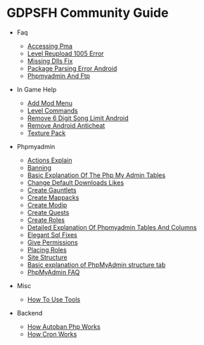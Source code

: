 # GDPSFH Community Guide

- Faq
  * [Accessing Pma](faq/accessing-pma.md)
  * [Level Reupload 1005 Error](faq/level-reupload-1005error.md)
  * [Missing Dlls Fix](faq/missing-dlls-fix.md)
  * [Package Parsing Error Android](faq/package-parsing-error-android.md)
  * [Phpmyadmin And Ftp](faq/phpmyadmin-and-ftp.md)

- In Game Help
  * [Add Mod Menu](in-game-help/add-mod-menu.md)
  * [Level Commands](in-game-help/level-commands.md)
  * [Remove 6 Digit Song Limit Android](in-game-help/remove-6digit-song-limit-android.md)
  * [Remove Android Anticheat](in-game-help/Remove-Android-Anticheat.md)
  * [Texture Pack](in-game-help/texture-pack.md)

- Phpmyadmin
  * [Actions Explain](phpmyadmin/actions-explain.md)
  * [Banning](phpmyadmin/banning.md)
  * [Basic Explanation Of The Php My Admin Tables](phpmyadmin/Basic-Explanation-of-The-PhpMyAdmin-Tables.md)
  * [Change Default Downloads Likes](phpmyadmin/change-default-downloads-likes.md)
  * [Create Gauntlets](phpmyadmin/create-gauntlets.md)
  * [Create Mappacks](phpmyadmin/create-mappacks.md)
  * [Create Modip](phpmyadmin/create-modip.md)
  * [Create Quests](phpmyadmin/create-quests.md)
  * [Create Roles](phpmyadmin/create-roles.md)
  * [Detailed Explanation Of Phpmyadmin Tables And Columns](phpmyadmin/Detailed-Explanation-of-phpmyadmin-tables-and-columns.md)
  * [Elegant Sql Fixes](phpmyadmin/elegant-sql-fixes.md)
  * [Give Permissions](phpmyadmin/give-permissions.md)
  * [Placing Roles](phpmyadmin/placing-roles.md)
  * [Site Structure](phpmyadmin/site-structure.md)
  * [Basic explanation of PhpMyAdmin structure tab](phpmyadmin/basic-explanation-of-pma-structure-tab.md)
  * [PhpMyAdmin FAQ](phpmyadmin/basic-pma-faq.md)

- Misc
  * [How To Use Tools](misc/how-to-use-tools.md)

- Backend
  * [How Autoban Php Works](backend/how-autoban-php-works.md)
  * [How Cron Works](backend/how-cron-works.md)

